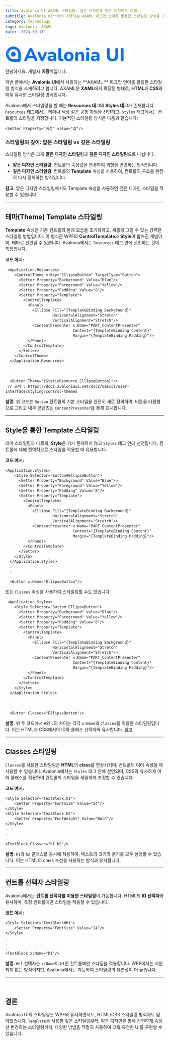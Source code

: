 ```yaml
---
title: Avalonia UI AXAML 스타일링: 깊은 디자인과 얕은 디자인의 이해
subtitle: Avalonia UI**에서 사용되는 AXAML 마크업 언어를 활용한 스타일링 방식을 소개하려고 합니다. AXAML은 XAML에서 확장된 형태로, HTML과 CSS와 매우 유사한 스타일링 방식입니다.
category: technology
tags: Avalonia, AXAML
date: '2024-09-11'
---
```


![alt text](brand.png)

안녕하세요. 개발자 **이광석**입니다.

이번 글에서는 **Avalonia UI**에서 사용되는 **AXAML ** 마크업 언어를 활용한 스타일링 방식을 소개하려고 합니다. AXAML은 **XAML**에서 확장된 형태로, **HTML**과 **CSS**와 매우 유사한 스타일링 방식입니다.

Avalonia에서 스타일링을 할 때는 **Resources 태그**와 **Styles 태그**가 존재합니다. `Resources` 태그에서는 테마나 색상 같은 공통 자원을 선언하고, `Styles` 태그에서는 컨트롤의 스타일을 지정합니다. 기본적인 스타일링 방식은 다음과 같습니다:
```AXAML
<Setter Property="속성" value="값"/>
```

### 스타일링의 깊이: 얕은 스타일링 vs 깊은 스타일링
스타일링 방식은 크게 **얕은 디자인 스타일**링과 **깊은 디자인 스타일링**으로 나뉩니다.

- **얕은 디자인 스타일링**: 컨트롤의 속성값을 변경하여 외형을 변경하는 방식입니다.
- **깊은 디자인 스타일링**: 컨트롤의 **Template** 속성을 사용하여, 컨트롤의 구조를 완전히 다시 정의하는 방식입니다.

**참고**: 얕은 디자인 스타일링에서도 Template 속성을 사용하면 깊은 디자인 스타일을 적용할 수 있습니다




---
## 테마(Theme) Template 스타일링

**Template** 속성은 기존 컨트롤의 본래 모습을 초기화하고, 새롭게 그릴 수 있는 강력한 스타일링 방법입니다. 이 방식은 WPF의 **ControlTemplate**과 **Style**이 합쳐진 개념이며, 테마로 선언될 수 있습니다. Avalonia에서는 `Resources` 태그 안에 선언하는 것이 특징입니다.

**코드 예시:**
```AXAML
 <Application.Resources>
    <ControlTheme x:Key="EllipseButton" TargetType="Button">
      <Setter Property="Background" Value="Blue"/>
      <Setter Property="Foreground" Value="Yellow"/>
      <Setter Property="Padding" Value="8"/>
      <Setter Property="Template">
        <ControlTemplate>
          <Panel>
            <Ellipse Fill="{TemplateBinding Background}"
                     HorizontalAlignment="Stretch"
                     VerticalAlignment="Stretch"/>
            <ContentPresenter x:Name="PART_ContentPresenter"
                              Content="{TemplateBinding Content}"
                              Margin="{TemplateBinding Padding}"/>
          </Panel>
        </ControlTemplate>
      </Setter>
    </ControlTheme>
  </Application.Resources>
  .
  .
  .
  <Button Theme="{StaticResource EllipseButton}"/>
 // 출처 : https://docs.avaloniaui.net/docs/basics/user-interface/styling/control-themes
```
**설명**: 위 코드는 `Button` 컨트롤의 기본 스타일을 완전히 새로 정의하여, 버튼을 타원형으로 그리고 내부 콘텐츠는 `ContentPresenter`를 통해 표시합니다.

---
## Style을 통한 Template 스타일링
테마 스타일링과 다르게, **Style**은 키가 존재하지 않고 `Styles` 태그 안에 선언됩니다. 컨트롤에 대해 전역적으로 스타일을 적용할 때 유용합니다.

**코드 예시:**
```AXAML
<Application.Styles>
    <Style Selector="Button#EllipseButton">
      <Setter Property="Background" Value="Blue"/>
      <Setter Property="Foreground" Value="Yellow"/>
      <Setter Property="Padding" Value="8"/>
      <Setter Property="Template">
        <ControlTemplate>
          <Panel>
            <Ellipse Fill="{TemplateBinding Background}"
                     HorizontalAlignment="Stretch"
                     VerticalAlignment="Stretch"/>
            <ContentPresenter x:Name="PART_ContentPresenter"
                              Content="{TemplateBinding Content}"
                              Margin="{TemplateBinding Padding}"/>
          </Panel>
        </ControlTemplate>
      </Setter>
    </Style>
  </Application.Styles>
  .
  .
  .
  <Button x:Name="EllipseButton"/>
```
또는 `Classes` 속성을 사용하여 스타일링할 수도 있습니다.
```AXAML
 <Application.Styles>
    <Style Selector="Button.EllipseButton">
      <Setter Property="Background" Value="Blue"/>
      <Setter Property="Foreground" Value="Yellow"/>
      <Setter Property="Padding" Value="8"/>
      <Setter Property="Template">
        <ControlTemplate>
          <Panel>
            <Ellipse Fill="{TemplateBinding Background}"
                     HorizontalAlignment="Stretch"
                     VerticalAlignment="Stretch"/>
            <ContentPresenter x:Name="PART_ContentPresenter"
                              Content="{TemplateBinding Content}"
                              Margin="{TemplateBinding Padding}"/>
          </Panel>
        </ControlTemplate>
      </Setter>
    </Style>
  </Application.Styles>
  .
  .
  .
  <Button Classes="EllipseButton"/>
```
**설명**: 위 두 코드에서 `#`와 `.`의 차이는 각각 `x:Name`과 `Classes`를 이용한 스타일링입니다. 이는 HTML과 CSS에서의 ID와 클래스 선택자와 유사합니다. [참고](https://coding23213.tistory.com/15)

---
## Classes 스타일링
`Classes`를 사용한 스타일링은 **HTML**의 **class**를 연상시키며, 컨트롤의 여러 속성을 재사용할 수 있습니다. Avalonia에서는 `Styles` 태그 안에 선언되며, CSS와 유사하게 여러 클래스를 적용하여 컨트롤의 스타일을 세밀하게 조정할 수 있습니다.

**코드 예시:**
```AXAML
<Style Selector="TextBlock.h1">
 	<Setter Property="FontSize" Value="24"/>
</Style>
<Style Selector="TextBlock.h2">
 	<Setter Property="FontWeight" Value="Bold"/>
</Style>
.
.
.
<TextBlock Classes="h1 h2"/>
```
**설명**: `h1`과 `h2` 클래스를 동시에 적용하여, 텍스트의 크기와 굵기를 모두 설정할 수 있습니다. 이는 HTML의 class 속성을 사용하는 방식과 유사합니다.

---

## 컨트롤 선택자 스타일링
Avalonia에서는 **컨트롤 선택자를 이용한 스타일링**이 가능합니다. HTML의 **ID 선택자**와 유사하며, 특정 컨트롤에만 스타일을 적용할 수 있습니다.

**코드 예시:**

```AXAML
<Style Selector="TextBlock#h1">
 	<Setter Property="FontSize" Value="24"/>
</Style>
.
.
.
<TextBlock x:Name="h1"/>
```
**설명**: `#h1` 선택자는 `x:Name`이 `h1`인 컨트롤에만 스타일을 적용합니다. WPF에서는 지원되지 않는 방식이지만, Avalonia에서는 가능하여 스타일링의 유연성이 더 높습니다.

---
<br/>

## 결론
Avalonia UI의 스타일링은 WPF와 유사하면서도, HTML/CSS 스타일링 방식과도 닮아있습니다. `Template`을 사용한 깊은 스타일링부터, 얕은 디자인을 통해 간편하게 속성만 변경하는 스타일링까지, 다양한 방법을 적절히 사용하여 더욱 유연한 UI를 구현할 수 있습니다.